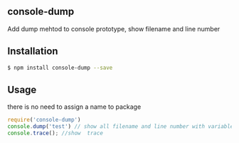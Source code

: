 ## console-dump

Add dump mehtod to console prototype, show filename and line number

## Installation
```sh
$ npm install console-dump --save
```

## Usage
there is no need to assign a name to package
```js
require('console-dump')
console.dump('test') // show all filename and line number with variable
console.trace(); //show  trace
```